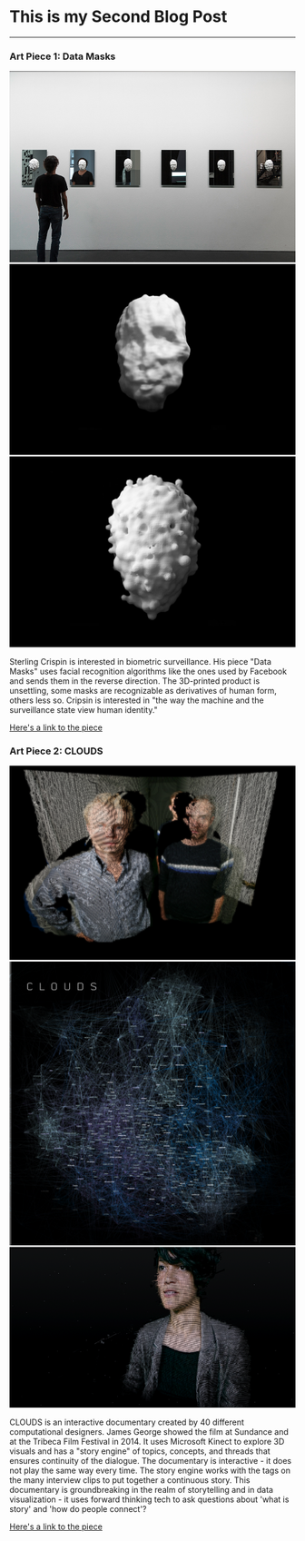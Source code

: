 # This is my Second Blog Post
------

### Art Piece 1: Data Masks

![Sterling Crispin](images/data-masks-1.jpg?raw=true "Sterling Crispin")
![Sterling Crispin](images/obama.jpg?raw=true "Sterling Crispin")
![Sterling Crispin](images/kodama.jpg?raw=true "Sterling Crispin")

Sterling Crispin is interested in biometric surveillance. His piece "Data Masks" uses facial recognition algorithms like the ones used by Facebook and sends them in the reverse direction. The 3D-printed product is unsettling, some masks are recognizable as derivatives of human form, others less so. Cripsin is interested in "the way the machine and the surveillance state view human identity."   


[Here's a link to the piece](http://www.sterlingcrispin.com/data-masks.html)


### Art Piece 2: CLOUDS

![James George](images/clouds-1.png?raw=true "James George")
![James George](images/clouds-2.png?raw=true "James George")
![James George](images/clouds-3.png?raw=true "James George")


CLOUDS is an interactive documentary created by 40 different computational designers. James George showed the film at Sundance and at the Tribeca Film Festival in 2014. It uses Microsoft Kinect to explore 3D visuals and has a "story engine" of topics, concepts, and threads that ensures continuity of the dialogue. The documentary is interactive - it does not play the same way every time. The story engine works with the tags on the many interview clips to put together a continuous story. This documentary is groundbreaking in the realm of storytelling and in data visualization - it uses forward thinking tech to ask questions about 'what is story' and 'how do people connect'?

[Here's a link to the piece](http://jamesgeorge.org/CLOUDS)

